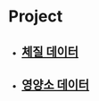 # Project

* ## [체질 데이터]([[https://github.com/hbyul35/Capstone-Design/blob/Hanbyeol/Data/bodyData](https://github.com/hbyul35/Capstone-Design/blob/main/Data/bodyData.cpp)])

* ## [영양소 데이터]([https://github.com/hbyul35/Capstone-Design/blob/Hanbyeol/Data/nutrientData])
